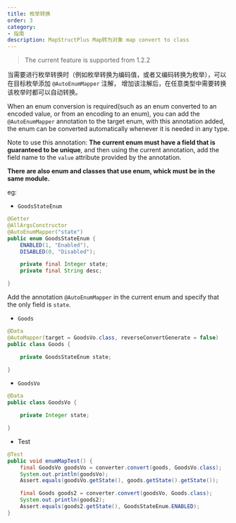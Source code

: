 ```yaml
---
title: 枚举转换
order: 3
category:
- 指南 
description: MapStructPlus Map转为对象 map convert to class
---
```


> The current feature is supported from 1.2.2

当需要进行枚举转换时（例如枚举转换为编码值，或者又编码转换为枚举），可以在目标枚举添加 `@AutoEnumMapper` 注解，
增加该注解后，在任意类型中需要转换该枚举时都可以自动转换。

When an enum conversion is required(such as an enum converted to an encoded value, or from an encoding to an enum), you can add the `@AutoEnumMapper` annotation to the target enum, with this annotation added, the enum can be converted automatically whenever it is needed in any type.

Note to use this annotation: **The current enum must have a field that is guaranteed to be unique**, and then using the current annotation, add the field name to the `value` attribute provided by the annotation.

**There are also enum and classes that use enum, whick must be in the same module.**

eg:

- `GoodsStateEnum`

```java
@Getter
@AllArgsConstructor
@AutoEnumMapper("state")
public enum GoodsStateEnum {
    ENABLED(1, "Enabled"),
    DISABLED(0, "Disabled");

    private final Integer state;
    private final String desc;

}
```

Add the annotation `@AutoEnumMapper` in the current enum and specify that the only field is `state`.

- `Goods`

```java
@Data
@AutoMapper(target = GoodsVo.class, reverseConvertGenerate = false)
public class Goods {

    private GoodsStateEnum state;

}
```

- `GoodsVo`

```java
@Data
public class GoodsVo {

    private Integer state;

}
```

- Test

```java
@Test
public void enumMapTest() {
    final GoodsVo goodsVo = converter.convert(goods, GoodsVo.class);
    System.out.println(goodsVo);
    Assert.equals(goodsVo.getState(), goods.getState().getState());

    final Goods goods2 = converter.convert(goodsVo, Goods.class);
    System.out.println(goods2);
    Assert.equals(goods2.getState(), GoodsStateEnum.ENABLED);
}
```

